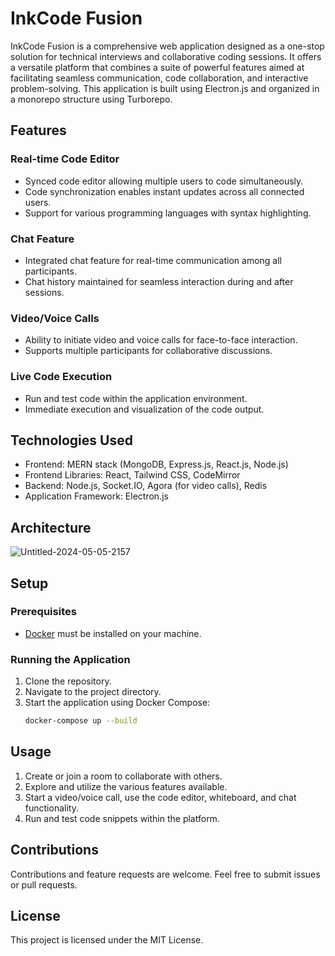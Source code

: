 # InkCode Fusion

InkCode Fusion is a comprehensive web application designed as a one-stop solution for technical interviews and collaborative coding sessions. It offers a versatile platform that combines a suite of powerful features aimed at facilitating seamless communication, code collaboration, and interactive problem-solving. This application is built using Electron.js and organized in a monorepo structure using Turborepo.

## Features

### Real-time Code Editor

- Synced code editor allowing multiple users to code simultaneously.
- Code synchronization enables instant updates across all connected users.
- Support for various programming languages with syntax highlighting.

### Chat Feature

- Integrated chat feature for real-time communication among all participants.
- Chat history maintained for seamless interaction during and after sessions.

### Video/Voice Calls

- Ability to initiate video and voice calls for face-to-face interaction.
- Supports multiple participants for collaborative discussions.

### Live Code Execution

- Run and test code within the application environment.
- Immediate execution and visualization of the code output.

## Technologies Used

- Frontend: MERN stack (MongoDB, Express.js, React.js, Node.js)
- Frontend Libraries: React, Tailwind CSS, CodeMirror
- Backend: Node.js, Socket.IO, Agora (for video calls), Redis
- Application Framework: Electron.js


## Architecture

![Untitled-2024-05-05-2157](https://github.com/MadhavKrishanGoswami/InkCode-Fusion/assets/116915826/c5942d4b-c75b-4789-ab23-5bef7f9f596f)


## Setup

### Prerequisites

- [Docker](https://www.docker.com/get-started) must be installed on your machine.

### Running the Application

1. Clone the repository.
2. Navigate to the project directory.
3. Start the application using Docker Compose:
   ```bash
   docker-compose up --build


## Usage

1. Create or join a room to collaborate with others.
2. Explore and utilize the various features available.
3. Start a video/voice call, use the code editor, whiteboard, and chat functionality.
4. Run and test code snippets within the platform.

## Contributions

Contributions and feature requests are welcome. Feel free to submit issues or pull requests.

## License

This project is licensed under the MIT License.
